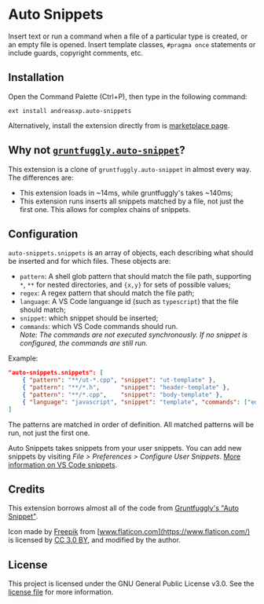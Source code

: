 # Auto Snippets
Insert text or run a command when a file of a particular type is created, or an empty file is opened. Insert template classes, `#pragma once` statements or include guards, copyright comments, etc.

## Installation
Open the Command Palette (Ctrl+P), then type in the following command:
```
ext install andreasxp.auto-snippets
```
Alternatively, install the extension directly from is [marketplace page](https://marketplace.visualstudio.com/items?itemName=andreasxp.auto-snippets).

## Why not [`gruntfuggly.auto-snippet`](https://github.com/Gruntfuggly/auto-snippet)?
This extension is a clone of `gruntfuggly.auto-snippet` in almost every way. The differences are:
- This extension loads in ~14ms, while gruntfuggly's takes ~140ms;
- This extension runs inserts all snippets matched by a file, not just the first one. This allows for complex chains of snippets.

## Configuration
`auto-snippets.snippets` is an array of objects, each describing what should be inserted and for which files. These objects are:
- `pattern`: A shell glob pattern that should match the file path, supporting `*`, `**` for nested directories, and `{x,y}` for sets of possible values;
- `regex`: A regex pattern that should match the file path;
- `language`: A VS Code languange id (such as `typescript`) that the file should match;
- `snippet`: which snippet should be inserted;
- `commands`: which VS Code commands should run.  
  *Note: The commands are not executed synchronously. If no snippet is configured, the commands are still run.*

Example:
```json
"auto-snippets.snippets": [
    { "pattern": "**/ut-*.cpp", "snippet": "ut-template" },
    { "pattern": "**/*.h",      "snippet": "header-template" },
    { "pattern": "**/*.cpp",    "snippet": "body-template" },
    { "language": "javascript", "snippet": "template", "commands": ["editor.action.commentLine"] }
]
```
The patterns are matched in order of definition. All matched patterns will be run, not just the first one.

Auto Snippets takes snippets from your user snippets. You can add new snippets by visiting *File > Preferences > Configure User Snippets*. [More information on VS Code snippets](https://code.visualstudio.com/docs/editor/userdefinedsnippets).

## Credits
This extension borrows almost all of the code from [Gruntfuggly's "Auto Snippet"](https://github.com/Gruntfuggly/auto-snippet).

Icon made by [Freepik](https://www.freepik.com) from [www.flaticon.com](https://www.flaticon.com/) is licensed by [CC 3.0 BY](http://creativecommons.org/licenses/by/3.0/), and modified by the author.

## License
This project is licensed under the GNU General Public License v3.0. See the [license file](/LICENSE.txt) for more information.
